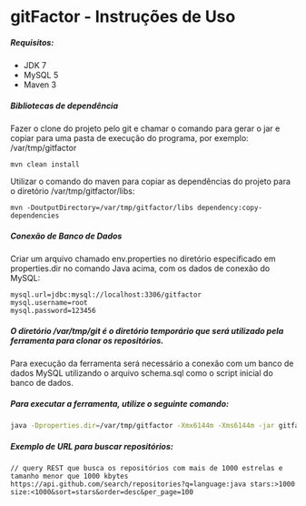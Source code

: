 gitFactor - Instruções de Uso
=========

##### Requisitos:

* JDK 7
* MySQL 5
* Maven 3

##### Bibliotecas de dependência

Fazer o clone do projeto pelo git e chamar o comando para gerar o jar e copiar para uma pasta de execução do programa, por exemplo: /var/tmp/gitfactor

```
mvn clean install
```

Utilizar o comando do maven para copiar as dependências do projeto para o diretório /var/tmp/gitfactor/libs:

```
mvn -DoutputDirectory=/var/tmp/gitfactor/libs dependency:copy-dependencies
```

##### Conexão de Banco de Dados

Criar um arquivo chamado env.properties no diretório especificado em properties.dir no comando Java acima, com os dados de conexão do MySQL:

```
mysql.url=jdbc:mysql://localhost:3306/gitfactor
mysql.username=root
mysql.password=123456
```

##### O diretório /var/tmp/git é o diretório temporário que será utilizado pela ferramenta para clonar os repositórios.

Para execução da ferramenta será necessário a conexão com um banco de dados MySQL utilizando o arquivo schema.sql como o script inicial do banco de dados.

##### Para executar a ferramenta, utilize o seguinte comando:

```bash
java -Dproperties.dir=/var/tmp/gitfactor -Xmx6144m -Xms6144m -jar gitfactor.jar /var/tmp/git
```

##### Exemplo de URL para buscar repositórios:

```
// query REST que busca os repositórios com mais de 1000 estrelas e tamanho menor que 1000 kbytes
https://api.github.com/search/repositories?q=language:java stars:>1000 size:<1000&sort=stars&order=desc&per_page=100
```
